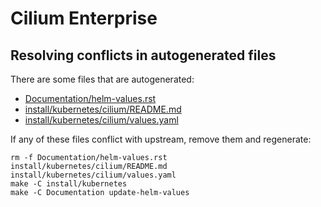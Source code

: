 # Cilium Enterprise

## Resolving conflicts in autogenerated files

There are some files that are autogenerated:

- [Documentation/helm-values.rst](Documentation/helm-values.rst)
- [install/kubernetes/cilium/README.md](install/kubernetes/cilium/README.md)
- [install/kubernetes/cilium/values.yaml](install/kubernetes/cilium/values.yaml)

If any of these files conflict with upstream, remove them and regenerate:

    rm -f Documentation/helm-values.rst install/kubernetes/cilium/README.md install/kubernetes/cilium/values.yaml
    make -C install/kubernetes
    make -C Documentation update-helm-values
